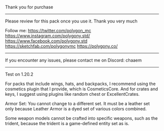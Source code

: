 Thank you for purchase

_______________________________________

Please review for this pack once you use it. Thank you very much

Follow me:
https://twitter.com/polygon_mc
https://www.instagram.com/polygony.std/
https://www.facebook.com/polygony.std
https://sketchfab.com/polygonymc
https://polygony.co/
_______________________________________

If you encounter any issues, please contact me on Discord: chaaem

_______________________________________

Test on 1.20.2

For packs that include wings, hats, and backpacks, I recommend using the cosmetics plugin that I provide, which is CosmeticsCore. And for crates and keys, I suggest using plugins like random chest or ExcellentCrates.

Armor Set: You cannot change to a different set. It must be a leather set only because Leather Armor is a dyed set of various colors combined.

Some weapon models cannot be crafted into specific weapons, such as the trident, because the trident is a game-defined entity set as is.

